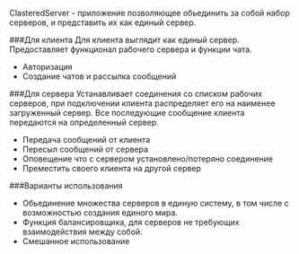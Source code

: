 ClasteredServer - приложение позволяющее обьединить за собой набор серверов, и представить их как единый сервер.


###Для клиента
Для клиента выглядит как единый сервер. Предоставляет функционал рабочего сервера и функции чата.
* Авторизация
* Создание чатов и рассылка сообщений

###Для сервера
Устанавливает соединения со списком рабочих серверов, при подключении клиента распределяет его на наименее загруженный сервер.
Все последующие сообщение клиента передаются на определенный сервер.
* Передача сообщений от клиента
* Пересыл сообщений от сервера
* Оповещение что с сервером установлено/потеряно соединение
* Преместить своего клиента на другой сервер

###Варианты использования
* Обьединение множества серверов в единую систему, в том числе с возможностью создания единого мира.
* Функция балансировщика, для серверов не требующих взаимодействия между собой.
* Смешанное использование

